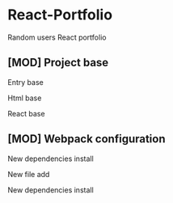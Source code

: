 # React-Portfolio

Random users React portfolio

## [MOD] Project base

Entry base

Html base

React base

## [MOD] Webpack configuration

New dependencies install

New file add

New dependencies install
